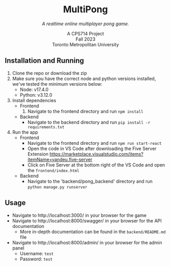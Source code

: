 <h1 align="center">MultiPong</h1>

  <p align="center" >
    <i>A realtime online multiplayer pong game.</i>
    <br>
  </p>


<p align="center">
    A CPS714 Project
    <br>
    Fall 2023
    <br>
    Toronto Metropolitan University
</p>


## Installation and Running
1. Clone the repo or download the zip
2. Make sure you have the correct node and python versions installed, we've tested the minimum versions below:
    - Node: v17.4.0
    - Python: v3.12.0
3. Install dependencies
    - Frontend
        1. Navigate to the frontend directory and run `npm install`
   - Backend
        - Navigate to the backend directory and run `pip install -r requirements.txt`
4. Run the app
    - Frontend
        - Navigate to the frontend directory and run `npm run start-react`
        - Open the code in VS Code after downloading the Five Server Extension https://marketplace.visualstudio.com/items?itemName=yandeu.five-server 
        - Click on Five Server at the bottom right of the VS Code and open the `frontend/index.html`
    - Backend
        - Navigate to the 'backend/pong_backend' directory and run `python manage.py runserver`

## Usage
- Navigate to http://localhost:3000/ in your browser for the game 
- Navigate to http://localhost:8000/swagger/ in your browser for the API documentation
    - More in-depth documentation can be found in the `backend/README.md` file
- Navigate to http://localhost:8000/admin/ in your browser for the admin panel
    - Username: `test`
    - Password: `test`